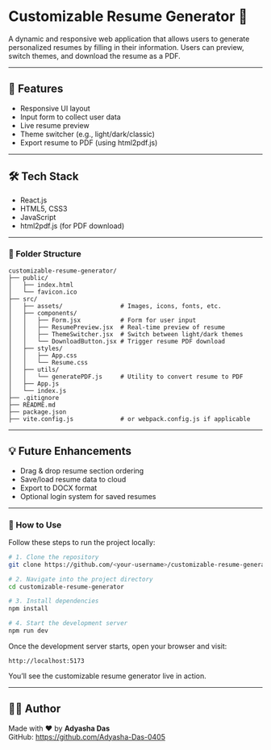 # Customizable Resume Generator 📝

A dynamic and responsive web application that allows users to generate personalized resumes by filling in their information. Users can preview, switch themes, and download the resume as a PDF.

---

## 🚀 Features

- Responsive UI layout
- Input form to collect user data
- Live resume preview
- Theme switcher (e.g., light/dark/classic)
- Export resume to PDF (using html2pdf.js)

---

## 🛠️ Tech Stack

- React.js
- HTML5, CSS3
- JavaScript
- html2pdf.js (for PDF download)

---

### 📁 Folder Structure

```
customizable-resume-generator/
├── public/
│   ├── index.html
│   └── favicon.ico
├── src/
│   ├── assets/                # Images, icons, fonts, etc.
│   ├── components/
│   │   ├── Form.jsx           # Form for user input
│   │   ├── ResumePreview.jsx  # Real-time preview of resume
│   │   ├── ThemeSwitcher.jsx  # Switch between light/dark themes
│   │   └── DownloadButton.jsx # Trigger resume PDF download
│   ├── styles/
│   │   ├── App.css
│   │   └── Resume.css
│   ├── utils/
│   │   └── generatePDF.js     # Utility to convert resume to PDF
│   ├── App.js
│   └── index.js
├── .gitignore
├── README.md
├── package.json
├── vite.config.js             # or webpack.config.js if applicable
```

---

## 💡 Future Enhancements

- Drag & drop resume section ordering
- Save/load resume data to cloud
- Export to DOCX format
- Optional login system for saved resumes

---

### 🚀 How to Use

Follow these steps to run the project locally:

```bash
# 1. Clone the repository
git clone https://github.com/<your-username>/customizable-resume-generator.git

# 2. Navigate into the project directory
cd customizable-resume-generator

# 3. Install dependencies
npm install

# 4. Start the development server
npm run dev
```

Once the development server starts, open your browser and visit:

```
http://localhost:5173
```

You’ll see the customizable resume generator live in action.

---

## 👩‍💻 Author

Made with ❤️ by **Adyasha Das**  
GitHub: https://github.com/Adyasha-Das-0405
